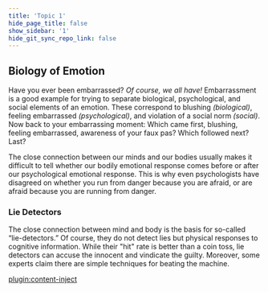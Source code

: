 ```yaml
---
title: 'Topic 1'
hide_page_title: false
show_sidebar: '1'
hide_git_sync_repo_link: false
---
```


## **Biology of Emotion**

Have you ever been embarrassed? *Of course, we all have!* Embarrassment is a good example for trying to sepa­rate biological, psychological, and social elements of an emotion. These correspond to blushing *(biological)*, feeling embarrassed *(psychological)*, and violation of a social norm *(social)*. Now back to your embarrassing moment: Which came first, blushing, feeling embarrassed, awareness of your faux pas? Which followed next? Last?

The close connection between our minds and our bodies usually makes it difficult to tell whether our bodily emotional response comes before or after our psychological emotional response. This is why even psychologists have disagreed on whether you run from danger because you are afraid, or are afraid because you are running from danger.

### Lie Detectors

The close connection between mind and body is the basis for so-called “lie-detectors.” Of course, they do not detect lies but physical responses to cognitive information. While their "hit" rate is better than a coin toss, lie detectors can accuse the in­nocent and vindicate the guilty. Moreover, some experts claim there are simple techniques for beating the ma­chine.

[plugin:content-inject](_activities)
